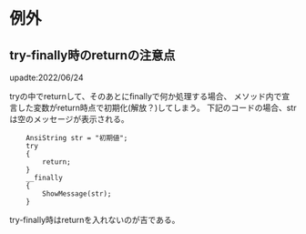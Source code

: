 # 例外

## try-finally時のreturnの注意点
upadte:2022/06/24

tryの中でreturnして、そのあとにfinallyで何か処理する場合、
メソッド内で宣言した変数がreturn時点で初期化(解放？)してしまう。
下記のコードの場合、strは空のメッセージが表示される。
```C++:✖try-finally
    AnsiString str = "初期値";
    try
    {
        return;
    }
    __finally
    {
        ShowMessage(str);
    }
```
try-finally時はreturnを入れないのが吉である。
